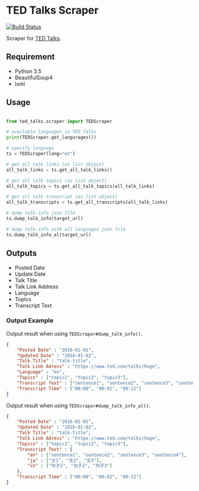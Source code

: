 # TED Talks Scraper

[![Build Status](https://travis-ci.org/shunk031/ted-scraper.svg?branch=master)](https://travis-ci.org/shunk031/ted-scraper)

Scraper for [TED Talks](https://www.ted.com/talks).

## Requirement
	
* Python 3.5
* BeautifulSoup4
* lxml

## Usage

``` python

from ted_talks.scraper import TEDScraper

# available languages in TED Talks
print(TEDScraper.get_langurages())

# specify language
ts = TEDScraper(lang="en")

# get all talk links (as list object)
all_talk_links = ts.get_all_talk_links()

# get all talk topics (as list object)
all_talk_topics = ts.get_all_talk_topics(all_talk_links)

# get all talk transcript (as list object)
all_talk_transcripts = ts.get_all_transcripts(all_talk_links)

# dump talk-info json file
ts.dump_talk_info(target_url)

# dump talk-info with all languages json file
ts.dump_talk_info_al(target_url)
```

## Outputs

* Posted Date
* Update Date
* Talk Title
* Talk Link Address
* Language
* Topics
* Transcript Text

### Output Example

Output result when using `TEDScraper#dump_talk_info()`.

``` json
{
	"Posted Date" : "2016-01-01",
	"Updated Date" : "2016-01-02",
	"Talk Title" : "talk-title",
	"Talk Link Adress" : "https://www.ted.com/talks/hoge",
	"Language" : "en",
	"Topics" : ["topic1", "topic2", "topic3"],
	"Transcript Text" : ["sentence1", "sentence2", "sentence3", "sentence4"],
	"Transcript Time" : ["00:00", "00:01", "00:12"]
}
```


Output result when using `TEDScraper#dump_talk_info_al()`.

``` json
{
	"Posted Date" : "2016-01-01",
	"Updated Date" : "2016-01-02",
	"Talk Title" : "talk-title",
	"Talk Link Adress" : "https://www.ted.com/talks/hoge",
	"Topics" : ["topic1", "topic2", "topic3"],
	"Transcript Text" : {
		"en" : ["sentence1", "sentence2", "sentence3", "sentence4"],
		"ja" : ["文1", "文2", "文3"],
		"cn" : ["句子1", "句子2", "句子3"]
	},
	"Transcript Time" : ["00:00", "00:01", "00:12"]
}
```
